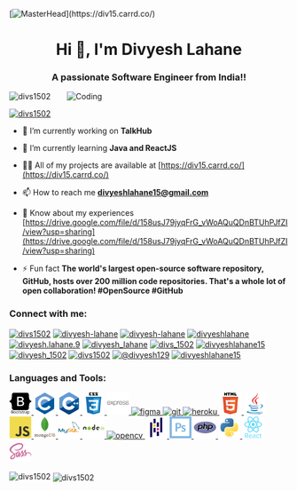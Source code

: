 [![MasterHead]([https://www.pinterest.com/pin/204702745549241158/](https://tenor.com/view/designer-developer-gif-18967377))](https://div15.carrd.co/)


<h1 align="center">Hi 👋, I'm Divyesh Lahane</h1>
<h3 align="center">A passionate Software Engineer from India!!</h3>

<img align="right" alt="Coding" width="400" src="https://camo.githubusercontent.com/7126894c136cfcea2ead9679838b0ca5b8bf50f64c0b76dc0e69e75d9fc57314/68747470733a2f2f7237713677397a362e726f636b657463646e2e6d652f6361726565722f77702d636f6e74656e742f75706c6f6164732f323032302f30332f68656c6c6f2e676966">


<p align="left"> <img src="https://komarev.com/ghpvc/?username=divs1502&label=Profile%20views&color=0e75b6&style=flat" alt="divs1502" /> </p>

<p align="left"> <a href="https://twitter.com/divs1502" target="blank"><img src="https://img.shields.io/twitter/follow/divs1502?logo=twitter&style=for-the-badge" alt="divs1502" /></a> </p>

- 🔭 I’m currently working on **TalkHub**

- 🌱 I’m currently learning **Java and ReactJS**

- 👨‍💻 All of my projects are available at [https://div15.carrd.co/](https://div15.carrd.co/)

- 📫 How to reach me **divyeshlahane15@gmail.com**

- 📄 Know about my experiences [https://drive.google.com/file/d/158usJ79jyqFrG_vWoAQuQDnBTUhPJfZI/view?usp=sharing](https://drive.google.com/file/d/158usJ79jyqFrG_vWoAQuQDnBTUhPJfZI/view?usp=sharing)

- ⚡ Fun fact **The world's largest open-source software repository, GitHub, hosts over 200 million code repositories. That's a whole lot of open collaboration! #OpenSource #GitHub**

<h3 align="left">Connect with me:</h3>
<p align="left">
<a href="https://twitter.com/divs1502" target="blank"><img align="center" src="https://raw.githubusercontent.com/rahuldkjain/github-profile-readme-generator/master/src/images/icons/Social/twitter.svg" alt="divs1502" height="30" width="40" /></a>
<a href="https://linkedin.com/in/divyesh-lahane" target="blank"><img align="center" src="https://raw.githubusercontent.com/rahuldkjain/github-profile-readme-generator/master/src/images/icons/Social/linked-in-alt.svg" alt="divyesh-lahane" height="30" width="40" /></a>
<a href="https://stackoverflow.com/users/divyesh-lahane" target="blank"><img align="center" src="https://raw.githubusercontent.com/rahuldkjain/github-profile-readme-generator/master/src/images/icons/Social/stack-overflow.svg" alt="divyesh-lahane" height="30" width="40" /></a>
<a href="https://kaggle.com/divyeshlahane" target="blank"><img align="center" src="https://raw.githubusercontent.com/rahuldkjain/github-profile-readme-generator/master/src/images/icons/Social/kaggle.svg" alt="divyeshlahane" height="30" width="40" /></a>
<a href="https://fb.com/divyesh.lahane.9" target="blank"><img align="center" src="https://raw.githubusercontent.com/rahuldkjain/github-profile-readme-generator/master/src/images/icons/Social/facebook.svg" alt="divyesh.lahane.9" height="30" width="40" /></a>
<a href="https://instagram.com/divyesh_lahane" target="blank"><img align="center" src="https://raw.githubusercontent.com/rahuldkjain/github-profile-readme-generator/master/src/images/icons/Social/instagram.svg" alt="divyesh_lahane" height="30" width="40" /></a>
<a href="https://www.codechef.com/users/divs_1502" target="blank"><img align="center" src="https://cdn.jsdelivr.net/npm/simple-icons@3.1.0/icons/codechef.svg" alt="divs_1502" height="30" width="40" /></a>
<a href="https://www.hackerrank.com/divyeshlahane15" target="blank"><img align="center" src="https://raw.githubusercontent.com/rahuldkjain/github-profile-readme-generator/master/src/images/icons/Social/hackerrank.svg" alt="divyeshlahane15" height="30" width="40" /></a>
<a href="https://codeforces.com/profile/divyesh_1502" target="blank"><img align="center" src="https://raw.githubusercontent.com/rahuldkjain/github-profile-readme-generator/master/src/images/icons/Social/codeforces.svg" alt="divyesh_1502" height="30" width="40" /></a>
<a href="https://www.leetcode.com/divs1502" target="blank"><img align="center" src="https://raw.githubusercontent.com/rahuldkjain/github-profile-readme-generator/master/src/images/icons/Social/leet-code.svg" alt="divs1502" height="30" width="40" /></a>
<a href="https://www.hackerearth.com/@divyesh129" target="blank"><img align="center" src="https://raw.githubusercontent.com/rahuldkjain/github-profile-readme-generator/master/src/images/icons/Social/hackerearth.svg" alt="@divyesh129" height="30" width="40" /></a>
<a href="https://auth.geeksforgeeks.org/user/divyeshlahane15" target="blank"><img align="center" src="https://raw.githubusercontent.com/rahuldkjain/github-profile-readme-generator/master/src/images/icons/Social/geeks-for-geeks.svg" alt="divyeshlahane15" height="30" width="40" /></a>
</p>

<h3 align="left">Languages and Tools:</h3>
<p align="left"> <a href="https://getbootstrap.com" target="_blank" rel="noreferrer"> <img src="https://raw.githubusercontent.com/devicons/devicon/master/icons/bootstrap/bootstrap-plain-wordmark.svg" alt="bootstrap" width="40" height="40"/> </a> <a href="https://www.cprogramming.com/" target="_blank" rel="noreferrer"> <img src="https://raw.githubusercontent.com/devicons/devicon/master/icons/c/c-original.svg" alt="c" width="40" height="40"/> </a> <a href="https://www.w3schools.com/cpp/" target="_blank" rel="noreferrer"> <img src="https://raw.githubusercontent.com/devicons/devicon/master/icons/cplusplus/cplusplus-original.svg" alt="cplusplus" width="40" height="40"/> </a> <a href="https://www.w3schools.com/css/" target="_blank" rel="noreferrer"> <img src="https://raw.githubusercontent.com/devicons/devicon/master/icons/css3/css3-original-wordmark.svg" alt="css3" width="40" height="40"/> </a> <a href="https://expressjs.com" target="_blank" rel="noreferrer"> <img src="https://raw.githubusercontent.com/devicons/devicon/master/icons/express/express-original-wordmark.svg" alt="express" width="40" height="40"/> </a> <a href="https://www.figma.com/" target="_blank" rel="noreferrer"> <img src="https://www.vectorlogo.zone/logos/figma/figma-icon.svg" alt="figma" width="40" height="40"/> </a> <a href="https://git-scm.com/" target="_blank" rel="noreferrer"> <img src="https://www.vectorlogo.zone/logos/git-scm/git-scm-icon.svg" alt="git" width="40" height="40"/> </a> <a href="https://heroku.com" target="_blank" rel="noreferrer"> <img src="https://www.vectorlogo.zone/logos/heroku/heroku-icon.svg" alt="heroku" width="40" height="40"/> </a> <a href="https://www.w3.org/html/" target="_blank" rel="noreferrer"> <img src="https://raw.githubusercontent.com/devicons/devicon/master/icons/html5/html5-original-wordmark.svg" alt="html5" width="40" height="40"/> </a> <a href="https://www.java.com" target="_blank" rel="noreferrer"> <img src="https://raw.githubusercontent.com/devicons/devicon/master/icons/java/java-original.svg" alt="java" width="40" height="40"/> </a> <a href="https://developer.mozilla.org/en-US/docs/Web/JavaScript" target="_blank" rel="noreferrer"> <img src="https://raw.githubusercontent.com/devicons/devicon/master/icons/javascript/javascript-original.svg" alt="javascript" width="40" height="40"/> </a> <a href="https://www.mongodb.com/" target="_blank" rel="noreferrer"> <img src="https://raw.githubusercontent.com/devicons/devicon/master/icons/mongodb/mongodb-original-wordmark.svg" alt="mongodb" width="40" height="40"/> </a> <a href="https://www.mysql.com/" target="_blank" rel="noreferrer"> <img src="https://raw.githubusercontent.com/devicons/devicon/master/icons/mysql/mysql-original-wordmark.svg" alt="mysql" width="40" height="40"/> </a> <a href="https://nodejs.org" target="_blank" rel="noreferrer"> <img src="https://raw.githubusercontent.com/devicons/devicon/master/icons/nodejs/nodejs-original-wordmark.svg" alt="nodejs" width="40" height="40"/> </a> <a href="https://opencv.org/" target="_blank" rel="noreferrer"> <img src="https://www.vectorlogo.zone/logos/opencv/opencv-icon.svg" alt="opencv" width="40" height="40"/> </a> <a href="https://pandas.pydata.org/" target="_blank" rel="noreferrer"> <img src="https://raw.githubusercontent.com/devicons/devicon/2ae2a900d2f041da66e950e4d48052658d850630/icons/pandas/pandas-original.svg" alt="pandas" width="40" height="40"/> </a> <a href="https://www.photoshop.com/en" target="_blank" rel="noreferrer"> <img src="https://raw.githubusercontent.com/devicons/devicon/master/icons/photoshop/photoshop-line.svg" alt="photoshop" width="40" height="40"/> </a> <a href="https://www.php.net" target="_blank" rel="noreferrer"> <img src="https://raw.githubusercontent.com/devicons/devicon/master/icons/php/php-original.svg" alt="php" width="40" height="40"/> </a> <a href="https://www.python.org" target="_blank" rel="noreferrer"> <img src="https://raw.githubusercontent.com/devicons/devicon/master/icons/python/python-original.svg" alt="python" width="40" height="40"/> </a> <a href="https://reactjs.org/" target="_blank" rel="noreferrer"> <img src="https://raw.githubusercontent.com/devicons/devicon/master/icons/react/react-original-wordmark.svg" alt="react" width="40" height="40"/> </a> <a href="https://sass-lang.com" target="_blank" rel="noreferrer"> <img src="https://raw.githubusercontent.com/devicons/devicon/master/icons/sass/sass-original.svg" alt="sass" width="40" height="40"/> </a> </p>

<p><img align="left" src="https://github-readme-stats.vercel.app/api/top-langs?username=divs1502&show_icons=true&locale=en&layout=compact" alt="divs1502" /></p>

<p>&nbsp;<img align="center" src="https://github-readme-stats.vercel.app/api?username=divs1502&show_icons=true&locale=en" alt="divs1502" /></p>
